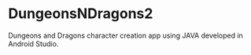 # DungeonsNDragons2
Dungeons and Dragons character creation app using JAVA developed in Android Studio.

